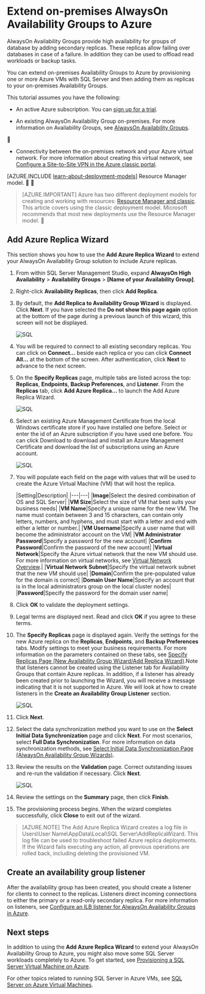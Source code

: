 <properties
	pageTitle="Extend on-premises AlwaysOn Availability Groups to Azure | Azure"
	description="This tutorial uses resources created with the classic deployment model, and describes how to use the Add Replica wizard in SQL Server Management Studio (SSMS) to add an AlwaysOn Availability Group replica in Azure."
	services="virtual-machines"
	documentationCenter="na"
	authors="rothja"
	manager="jeffreyg"
	editor="monicar"
	tags="azure-service-management"/>

<tags
	ms.service="virtual-machines"
	ms.date="02/03/2016"
	wacn.date=""/>

# Extend on-premises AlwaysOn Availability Groups to Azure

AlwaysOn Availability Groups provide high availability for groups of database by adding secondary replicas. These replicas allow failing over databases in case of a failure. In addition they can be used to offload read workloads or backup tasks.

You can extend on-premises Availability Groups to Azure by provisioning one or more Azure VMs with SQL Server and then adding them as replicas to your on-premises Availability Groups.

This tutorial assumes you have the following:

- An active Azure subscription. You can [sign up for a trial](/pricing/1rmb-trial/).

- An existing AlwaysOn Availability Group on-premises. For more information on Availability Groups, see [AlwaysOn Availability Groups](https://msdn.microsoft.com/zh-cn/library/hh510230.aspx).


- Connectivity between the on-premises network and your Azure virtual network. For more information about creating this virtual network, see [Configure a Site-to-Site VPN in the Azure classic portal](/documentation/articles/vpn-gateway-site-to-site-create).

[AZURE.INCLUDE [learn-about-deployment-models](../includes/learn-about-deployment-models-classic-include.md)] Resource Manager model.


> [AZURE.IMPORTANT] Azure has two different deployment models for creating and working with resources:  [Resource Manager and classic](/documentation/articles/resource-manager-deployment-model).  This article covers using the classic deployment model. Microsoft recommends that most new deployments use the Resource Manager model.


## Add Azure Replica Wizard

This section shows you how to use the **Add Azure Replica Wizard** to extend your AlwaysOn Availability Group solution to include Azure replicas.

1. From within SQL Server Management Studio, expand **AlwaysOn High Availability** > **Availability Groups** > **[Name of your Availability Group]**.

1. Right-click **Availability Replicas**, then click **Add Replica**.

1. By default, the **Add Replica to Availability Group Wizard** is displayed. Click **Next**.  If you have selected the **Do not show this page again** option at the bottom of the page during a previous launch of this wizard, this screen will not be displayed.

	![SQL](./media/virtual-machines-sql-server-extend-on-premises-alwayson-availability-groups/IC742861.png)

1. You will be required to connect to all existing secondary replicas. You can click on **Connect…** beside each replica or you can click **Connect All…** at the bottom of the screen. After authentication, click **Next** to advance to the next screen.

1. On the **Specify Replicas** page, multiple tabs are listed across the top: **Replicas**, **Endpoints**, **Backup Preferences**, and **Listener**. From the **Replicas** tab, click **Add Azure Replica…** to launch the Add Azure Replica Wizard.

	![SQL](./media/virtual-machines-sql-server-extend-on-premises-alwayson-availability-groups/IC742863.png)

1. Select an existing Azure Management Certificate from the local Windows certificate store if you have installed one before. Select or enter the id of an Azure subscription if you have used one before. You can click Download to download and install an Azure Management Certificate and download the list of subscriptions using an Azure account.

	![SQL](./media/virtual-machines-sql-server-extend-on-premises-alwayson-availability-groups/IC742864.png)

1. You will populate each field on the page with values that will be used to create the Azure Virtual Machine (VM) that will host the replica.

	|Setting|Description|
|---|---|
|**Image**|Select the desired combination of OS and SQL Server|
|**VM Size**|Select the size of VM that best suits your business needs|
|**VM Name**|Specify a unique name for the new VM. The name must contain between 3 and 15 characters, can contain only letters, numbers, and hyphens, and must start with a letter and end with either a letter or number.|
|**VM Username**|Specify a user name that will become the administrator account on the VM|
|**VM Administrator Password**|Specify a password for the new account|
|**Confirm Password**|Confirm the password of the new account|
|**Virtual Network**|Specify the Azure virtual network that the new VM should use. For more information on virtual networks, see [Virtual Network Overview](/documentation/articles/virtual-networks-overview).|
|**Virtual Network Subnet**|Specify the virtual network subnet that the new VM should use|
|**Domain**|Confirm the pre-populated value for the domain is correct|
|**Domain User Name**|Specify an account that is in the local administrators group on the local cluster nodes|
|**Password**|Specify the password for the domain user name|

1. Click **OK** to validate the deployment settings.

1. Legal terms are displayed next. Read and click **OK** if you agree to these terms.

1. The **Specify Replicas** page is displayed again. Verify the settings for the new Azure replica on the **Replicas**, **Endpoints**, and **Backup Preferences** tabs. Modify settings to meet your business requirements.  For more information on the parameters contained on these tabs, see [Specify Replicas Page (New Availability Group Wizard/Add Replica Wizard)](https://msdn.microsoft.com/zh-cn/library/hh213088.aspx).Note that listeners cannot be created using the Listener tab for Availability Groups that contain Azure replicas. In addition, if a listener has already been created prior to launching the Wizard, you will receive a message indicating that it is not supported in Azure. We will look at how to create listeners in the **Create an Availability Group Listener** section.

	![SQL](./media/virtual-machines-sql-server-extend-on-premises-alwayson-availability-groups/IC742865.png)

1. Click **Next**.

1. Select the data synchronization method you want to use on the **Select Initial Data Synchronization** page and click **Next**. For most scenarios, select **Full Data Synchronization**. For more information on data synchronization methods, see [Select Initial Data Synchronization Page (AlwaysOn Availability Group Wizards)](https://msdn.microsoft.com/zh-cn/library/hh231021.aspx).

1. Review the results on the **Validation** page. Correct outstanding issues and re-run the validation if necessary. Click **Next**.

	![SQL](./media/virtual-machines-sql-server-extend-on-premises-alwayson-availability-groups/IC742866.png)

1. Review the settings on the **Summary** page, then click **Finish**.

1. The provisioning process begins. When the wizard completes successfully, click **Close** to exit out of the wizard.

>[AZURE.NOTE] The Add Azure Replica Wizard creates a log file in Users\User Name\AppData\Local\SQL Server\AddReplicaWizard. This log file can be used to troubleshoot failed Azure replica deployments. If the Wizard fails executing any action, all previous operations are rolled back, including deleting the provisioned VM.

## Create an availability group listener

After the availability group has been created, you should create a listener for clients to connect to the replicas. Listeners direct incoming connections to either the primary or a read-only secondary replica. For more information on listeners, see [Configure an ILB listener for AlwaysOn Availability Groups in Azure](/documentation/articles/virtual-machines-sql-server-configure-ilb-alwayson-availability-group-listener).

## Next steps

In addition to using the **Add Azure Replica Wizard** to extend your AlwaysOn Availability Group to Azure, you might also move some SQL Server workloads completely to Azure. To get started, see [Provisioning a SQL Server Virtual Machine on Azure](/documentation/articles/virtual-machines-provision-sql-server).

For other topics related to running SQL Server in Azure VMs, see [SQL Server on Azure Virtual Machines](/documentation/articles/virtual-machines-sql-server-infrastructure-services).
